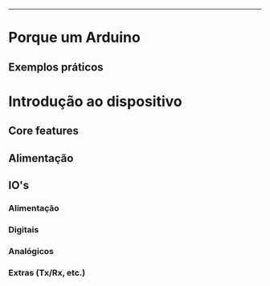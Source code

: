 ***
# Porque um Arduino
## Exemplos práticos
# Introdução ao dispositivo
## Core features
## Alimentação
## IO's
### Alimentação
### Digitais
### Analógicos
### Extras (Tx/Rx, etc.)